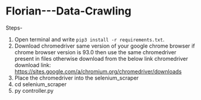 # Florian---Data-Crawling


Steps-
1. Open terminal and write `pip3 install -r requirements.txt`.
2. Download chromedriver same version of your google chrome browser
   if chrome browser version is 93.0 then use the same chromedriver present in files otherwise download from the below link
   chromedriver download link: https://sites.google.com/a/chromium.org/chromedriver/downloads
3. Place the chromedriver into the selenium_scraper
4. cd selenium_scraper 
5. py controller.py